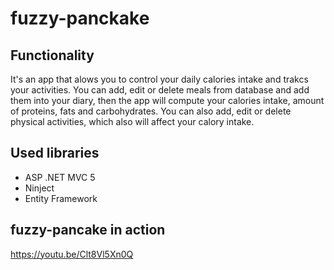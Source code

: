 # fuzzy-panckake

## Functionality 
It's an app that alows you to control your daily calories intake and trakcs your activities.
You can add, edit or delete meals from database and add them into your diary, then the app will
compute your calories intake, amount of proteins, fats and carbohydrates.
You can also add, edit or delete physical activities, which also will affect your calory intake.

## Used libraries
- ASP .NET MVC 5
- Ninject
- Entity Framework

## fuzzy-pancake in action
https://youtu.be/Clt8Vl5Xn0Q
